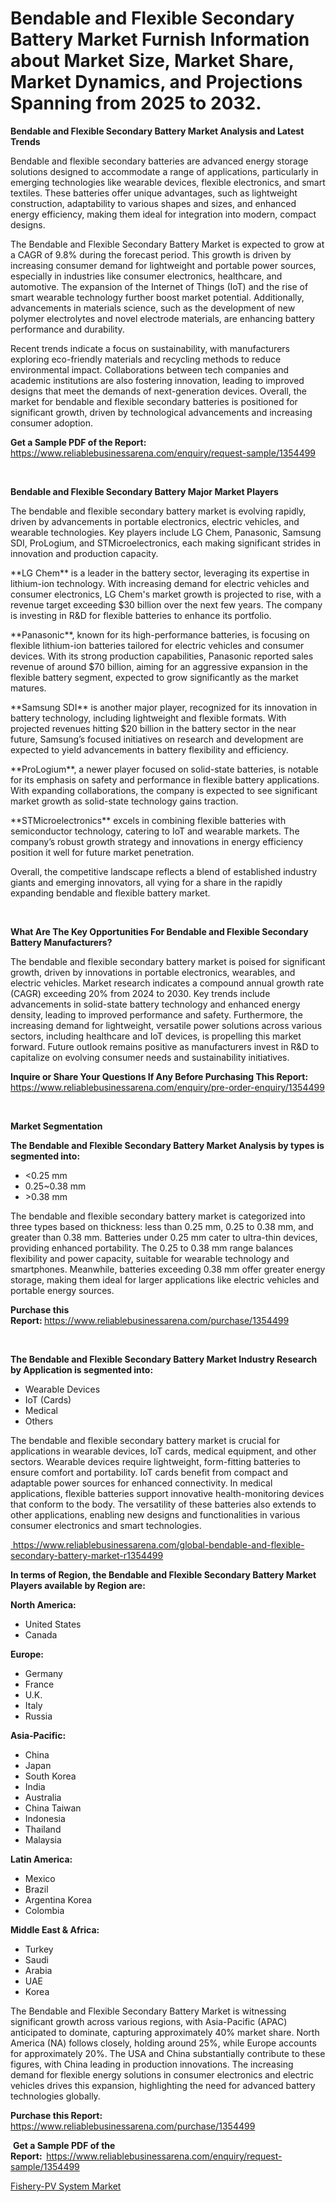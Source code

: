<p><h1>Bendable and Flexible Secondary Battery Market Furnish Information about Market Size, Market Share, Market Dynamics, and Projections Spanning from 2025 to 2032.</h1></p><p><strong>Bendable and Flexible Secondary Battery Market Analysis and Latest Trends</strong></p>
<p><p>Bendable and flexible secondary batteries are advanced energy storage solutions designed to accommodate a range of applications, particularly in emerging technologies like wearable devices, flexible electronics, and smart textiles. These batteries offer unique advantages, such as lightweight construction, adaptability to various shapes and sizes, and enhanced energy efficiency, making them ideal for integration into modern, compact designs.</p><p>The Bendable and Flexible Secondary Battery Market is expected to grow at a CAGR of 9.8% during the forecast period. This growth is driven by increasing consumer demand for lightweight and portable power sources, especially in industries like consumer electronics, healthcare, and automotive. The expansion of the Internet of Things (IoT) and the rise of smart wearable technology further boost market potential. Additionally, advancements in materials science, such as the development of new polymer electrolytes and novel electrode materials, are enhancing battery performance and durability.</p><p>Recent trends indicate a focus on sustainability, with manufacturers exploring eco-friendly materials and recycling methods to reduce environmental impact. Collaborations between tech companies and academic institutions are also fostering innovation, leading to improved designs that meet the demands of next-generation devices. Overall, the market for bendable and flexible secondary batteries is positioned for significant growth, driven by technological advancements and increasing consumer adoption.</p></p>
<p><strong>Get a Sample PDF of the Report:&nbsp;</strong> <a href="https://www.reliablebusinessarena.com/enquiry/request-sample/1354499?utm_campaign=2349&utm_medium=2&utm_source=Github&utm_content=ia&utm_term=14022025&utm_id=bendable-and-flexible-secondary-battery">https://www.reliablebusinessarena.com/enquiry/request-sample/1354499</a></p>
<p>&nbsp;</p>
<p><strong>Bendable and Flexible Secondary Battery Major Market Players</strong></p>
<p><p>The bendable and flexible secondary battery market is evolving rapidly, driven by advancements in portable electronics, electric vehicles, and wearable technologies. Key players include LG Chem, Panasonic, Samsung SDI, ProLogium, and STMicroelectronics, each making significant strides in innovation and production capacity.</p><p>**LG Chem** is a leader in the battery sector, leveraging its expertise in lithium-ion technology. With increasing demand for electric vehicles and consumer electronics, LG Chem's market growth is projected to rise, with a revenue target exceeding $30 billion over the next few years. The company is investing in R&D for flexible batteries to enhance its portfolio.</p><p>**Panasonic**, known for its high-performance batteries, is focusing on flexible lithium-ion batteries tailored for electric vehicles and consumer devices. With its strong production capabilities, Panasonic reported sales revenue of around $70 billion, aiming for an aggressive expansion in the flexible battery segment, expected to grow significantly as the market matures.</p><p>**Samsung SDI** is another major player, recognized for its innovation in battery technology, including lightweight and flexible formats. With projected revenues hitting $20 billion in the battery sector in the near future, Samsung’s focused initiatives on research and development are expected to yield advancements in battery flexibility and efficiency.</p><p>**ProLogium**, a newer player focused on solid-state batteries, is notable for its emphasis on safety and performance in flexible battery applications. With expanding collaborations, the company is expected to see significant market growth as solid-state technology gains traction.</p><p>**STMicroelectronics** excels in combining flexible batteries with semiconductor technology, catering to IoT and wearable markets. The company’s robust growth strategy and innovations in energy efficiency position it well for future market penetration.</p><p>Overall, the competitive landscape reflects a blend of established industry giants and emerging innovators, all vying for a share in the rapidly expanding bendable and flexible battery market.</p></p>
<p>&nbsp;</p>
<p><strong>What Are The Key Opportunities For Bendable and Flexible Secondary Battery Manufacturers?</strong></p>
<p><p>The bendable and flexible secondary battery market is poised for significant growth, driven by innovations in portable electronics, wearables, and electric vehicles. Market research indicates a compound annual growth rate (CAGR) exceeding 20% from 2024 to 2030. Key trends include advancements in solid-state battery technology and enhanced energy density, leading to improved performance and safety. Furthermore, the increasing demand for lightweight, versatile power solutions across various sectors, including healthcare and IoT devices, is propelling this market forward. Future outlook remains positive as manufacturers invest in R&D to capitalize on evolving consumer needs and sustainability initiatives.</p></p>
<p><strong>Inquire or Share Your Questions If Any Before Purchasing This Report:</strong> <a href="https://www.reliablebusinessarena.com/enquiry/pre-order-enquiry/1354499?utm_campaign=2349&utm_medium=2&utm_source=Github&utm_content=ia&utm_term=14022025&utm_id=bendable-and-flexible-secondary-battery">https://www.reliablebusinessarena.com/enquiry/pre-order-enquiry/1354499</a></p>
<p>&nbsp;</p>
<p><strong>Market Segmentation</strong></p>
<p><strong>The Bendable and Flexible Secondary Battery Market Analysis by types is segmented into:</strong></p>
<p><ul><li><0.25 mm</li><li>0.25~0.38 mm</li><li>>0.38 mm</li></ul></p>
<p><p>The bendable and flexible secondary battery market is categorized into three types based on thickness: less than 0.25 mm, 0.25 to 0.38 mm, and greater than 0.38 mm. Batteries under 0.25 mm cater to ultra-thin devices, providing enhanced portability. The 0.25 to 0.38 mm range balances flexibility and power capacity, suitable for wearable technology and smartphones. Meanwhile, batteries exceeding 0.38 mm offer greater energy storage, making them ideal for larger applications like electric vehicles and portable energy sources.</p></p>
<p><strong>Purchase this Report:&nbsp;</strong><a href="https://www.reliablebusinessarena.com/purchase/1354499?utm_campaign=2349&utm_medium=2&utm_source=Github&utm_content=ia&utm_term=14022025&utm_id=bendable-and-flexible-secondary-battery">https://www.reliablebusinessarena.com/purchase/1354499</a></p>
<p>&nbsp;</p>
<p><strong>The Bendable and Flexible Secondary Battery Market Industry Research by Application is segmented into:</strong></p>
<p><ul><li>Wearable Devices</li><li>IoT (Cards)</li><li>Medical</li><li>Others</li></ul></p>
<p><p>The bendable and flexible secondary battery market is crucial for applications in wearable devices, IoT cards, medical equipment, and other sectors. Wearable devices require lightweight, form-fitting batteries to ensure comfort and portability. IoT cards benefit from compact and adaptable power sources for enhanced connectivity. In medical applications, flexible batteries support innovative health-monitoring devices that conform to the body. The versatility of these batteries also extends to other applications, enabling new designs and functionalities in various consumer electronics and smart technologies.</p></p>
<p><a href="https://www.reliablebusinessarena.com/global-bendable-and-flexible-secondary-battery-market-r1354499?utm_campaign=2349&utm_medium=2&utm_source=Github&utm_content=ia&utm_term=14022025&utm_id=bendable-and-flexible-secondary-battery">&nbsp;https://www.reliablebusinessarena.com/global-bendable-and-flexible-secondary-battery-market-r1354499</a></p>
<p><strong>In terms of Region, the Bendable and Flexible Secondary Battery Market Players available by Region are:</strong></p>
<p>
    <p> <strong> North America: </strong>
        <ul>
            <li>United States</li>
            <li>Canada</li>
        </ul>
        </p> 
    <p> <strong> Europe: </strong>
        <ul>
            <li>Germany</li>
            <li>France</li>
            <li>U.K.</li>
            <li>Italy</li>
            <li>Russia</li>
        </ul>
        </p> 
    <p> <strong> Asia-Pacific: </strong>
        <ul>
            <li>China</li>
            <li>Japan</li>
            <li>South Korea</li>
            <li>India</li>
            <li>Australia</li>
            <li>China Taiwan</li>
            <li>Indonesia</li>
            <li>Thailand</li>
            <li>Malaysia</li>
        </ul>
        </p> 
    <p> <strong> Latin America: </strong>
        <ul>
            <li>Mexico</li>
            <li>Brazil</li>
            <li>Argentina Korea</li>
            <li>Colombia</li>
        </ul>
        </p> 
    <p> <strong> Middle East & Africa: </strong>
        <ul>
            <li>Turkey</li>
            <li>Saudi</li>
            <li>Arabia</li>
            <li>UAE</li>
            <li>Korea</li>
        </ul>
    </p>
    </p>
<p><p>The Bendable and Flexible Secondary Battery Market is witnessing significant growth across various regions, with Asia-Pacific (APAC) anticipated to dominate, capturing approximately 40% market share. North America (NA) follows closely, holding around 25%, while Europe accounts for approximately 20%. The USA and China substantially contribute to these figures, with China leading in production innovations. The increasing demand for flexible energy solutions in consumer electronics and electric vehicles drives this expansion, highlighting the need for advanced battery technologies globally.</p></p>
<p><strong>Purchase this Report: </strong><a href="https://www.reliablebusinessarena.com/purchase/1354499?utm_campaign=2349&utm_medium=2&utm_source=Github&utm_content=ia&utm_term=14022025&utm_id=bendable-and-flexible-secondary-battery">https://www.reliablebusinessarena.com/purchase/1354499</a></p>
<p>&nbsp;<strong>Get a Sample PDF of the Report:&nbsp;&nbsp;</strong><a href="https://www.reliablebusinessarena.com/enquiry/request-sample/1354499?utm_campaign=2349&utm_medium=2&utm_source=Github&utm_content=ia&utm_term=14022025&utm_id=bendable-and-flexible-secondary-battery">https://www.reliablebusinessarena.com/enquiry/request-sample/1354499</a></p>
<p><strong></strong></p>
<p><p><a href="https://github.com/nafidurii/Market-Research-Report-List-1/blob/main/fishery-pv-system-market.md?utm_campaign=2349&utm_medium=2&utm_source=Github&utm_content=ia&utm_term=14022025&utm_id=bendable-and-flexible-secondary-battery">Fishery-PV System Market</a></p></p>